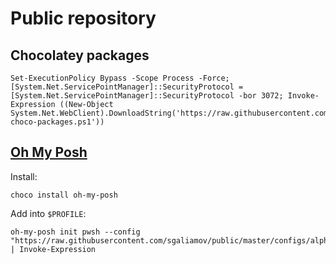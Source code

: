 # Public repository

## Chocolatey packages

``` pwsh
Set-ExecutionPolicy Bypass -Scope Process -Force; [System.Net.ServicePointManager]::SecurityProtocol = [System.Net.ServicePointManager]::SecurityProtocol -bor 3072; Invoke-Expression ((New-Object System.Net.WebClient).DownloadString('https://raw.githubusercontent.com/sgaliamov/public/master/scripts/install-choco-packages.ps1'))
```

## [Oh My Posh](https://ohmyposh.dev/)

Install:

``` pwsh
choco install oh-my-posh
```

Add into `$PROFILE`:

``` pwsh
oh-my-posh init pwsh --config "https://raw.githubusercontent.com/sgaliamov/public/master/configs/alpha.omp.yaml" | Invoke-Expression
```
